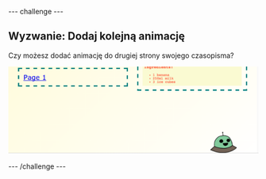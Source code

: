 \--- challenge \---

## Wyzwanie: Dodaj kolejną animację

Czy możesz dodać animację do drugiej strony swojego czasopisma?

![zrzut ekranu](images/magazine-animation-challenge.png)

\--- /challenge \---